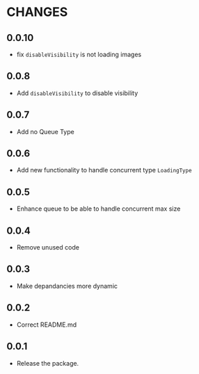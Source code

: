 # CHANGES

## 0.0.10

- fix `disableVisibility` is not loading images

## 0.0.8

- Add `disableVisibility` to disable visibility

## 0.0.7

- Add no Queue Type

## 0.0.6

- Add new functionality to handle concurrent type `LoadingType`

## 0.0.5

- Enhance queue to be able to handle concurrent max size

## 0.0.4

- Remove unused code

## 0.0.3

- Make depandancies more dynamic

## 0.0.2

- Correct README.md

## 0.0.1

- Release the package.
